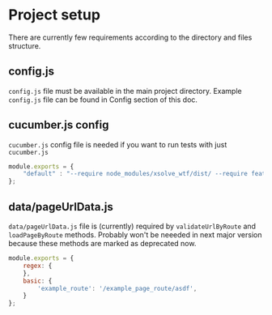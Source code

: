 # Project setup

There are currently few requirements according to the directory and files structure.

## config.js

`config.js` file must be available in the main project directory. Example `config.js` file can be found in Config section of this doc.

## cucumber.js config

`cucumber.js` config file is needed if you want to run tests with just `cucumber.js`
```javascript
module.exports = {
    "default" : "--require node_modules/xsolve_wtf/dist/ --require features/"
};
```

## data/pageUrlData.js

`data/pageUrlData.js` file is (currently) required by `validateUrlByRoute` and `loadPageByRoute` methods. Probably won't be neeeded in next major version because these methods are marked as deprecated now.

```javascript
module.exports = {
    regex: {
    },
    basic: {
        'example_route': '/example_page_route/asdf',
    }
};
```

